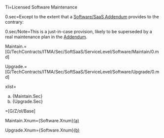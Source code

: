 Ti=Licensed Software Maintenance

0.sec=Except to the extent that a <a href='#Def.Software/SaaS_Addendum.sec' class='definedterm'>Software/SaaS Addendum</a> provides to the contrary:

0.sec/Note=This is a just-in-case provision, likely to be superseded by a real maintenance plan in the <a href='#Def.Addendum.sec' class='definedterm'>Addendum</a>.

Maintain.=[G/TechContracts/ITMA/Sec/SoftSaaS/ServiceLevel/Software/Maintain/0.md]

Upgrade.=[G/TechContracts/ITMA/Sec/SoftSaaS/ServiceLevel/Software/Upgrade/0.md]

xlist=<ol type="a" class="secs-and"><li>{Maintain.Sec}<li>{Upgrade.Sec}</ol>

=[G/Z/ol/Base]

Maintain.Xnum={Software.Xnum}<a href='#SoftSaaS.ServiceLevel.Software.Maintain.Sec' class='xref'>(a)</a>

Upgrade.Xnum={Software.Xnum}<a href='#SoftSaaS.ServiceLevel.Software.Upgrade.Sec' class='xref'>(b)</a>
